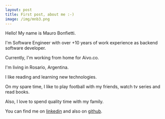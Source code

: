 ```yaml
---
layout: post
title: First post, about me :-)
image: /img/mnb3.png
---
```


Hello! My name is Mauro Bonfietti.

I'm Software Engineer with over +10 years of work experience as backend software developer.

Currently, I'm working from home for Aivo.co.

I'm living in Rosario, Argentina.

I like reading and learning new technologies.

On my spare time, I like to play football with my friends, watch tv series and read books.

Also, I love to spend quality time with my family.

You can find me on [linkedin](https://www.linkedin.com/in/mauro-bonfietti/) and also on [github](https://github.com/maurobonfietti/).
